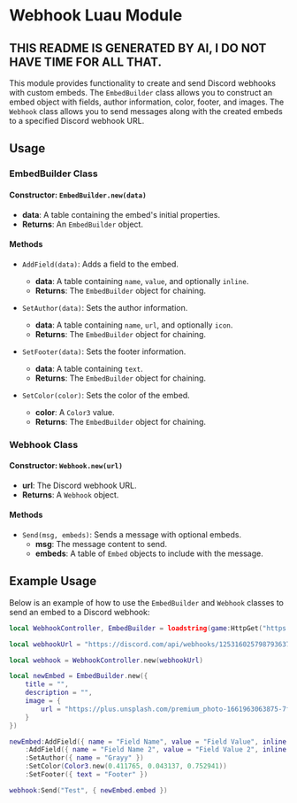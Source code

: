 # Webhook Luau Module

## THIS README IS GENERATED BY AI, I DO NOT HAVE TIME FOR ALL THAT.
This module provides functionality to create and send Discord webhooks with custom embeds. The `EmbedBuilder` class allows you to construct an embed object with fields, author information, color, footer, and images. The `Webhook` class allows you to send messages along with the created embeds to a specified Discord webhook URL.

## Usage

### EmbedBuilder Class

#### Constructor: `EmbedBuilder.new(data)`

- **data**: A table containing the embed's initial properties.
- **Returns**: An `EmbedBuilder` object.

#### Methods

- `AddField(data)`: Adds a field to the embed.
  - **data**: A table containing `name`, `value`, and optionally `inline`.
  - **Returns**: The `EmbedBuilder` object for chaining.
  
- `SetAuthor(data)`: Sets the author information.
  - **data**: A table containing `name`, `url`, and optionally `icon`.
  - **Returns**: The `EmbedBuilder` object for chaining.

- `SetFooter(data)`: Sets the footer information.
  - **data**: A table containing `text`.
  - **Returns**: The `EmbedBuilder` object for chaining.

- `SetColor(color)`: Sets the color of the embed.
  - **color**: A `Color3` value.
  - **Returns**: The `EmbedBuilder` object for chaining.

### Webhook Class

#### Constructor: `Webhook.new(url)`

- **url**: The Discord webhook URL.
- **Returns**: A `Webhook` object.

#### Methods

- `Send(msg, embeds)`: Sends a message with optional embeds.
  - **msg**: The message content to send.
  - **embeds**: A table of `Embed` objects to include with the message.

## Example Usage

Below is an example of how to use the `EmbedBuilder` and `Webhook` classes to send an embed to a Discord webhook:

```lua
local WebhookController, EmbedBuilder = loadstring(game:HttpGet("https://raw.githubusercontent.com/Grayy12/WebhookContoller/main/WebHookController.lua",true))()

local webhookUrl = "https://discord.com/api/webhooks/1253160257987936377/uA-CMq-1Cc06Nbc6c6D09XqocmQjUnZeGEaV5VogUDAL2g0Z4CkYIHqo6JCUY_h7KPZP"

local webhook = WebhookController.new(webhookUrl)

local newEmbed = EmbedBuilder.new({
    title = "",
    description = "",
    image = {
        url = "https://plus.unsplash.com/premium_photo-1661963063875-7f131e02bf75?q=80&w=2070&auto=format&fit=crop&ixlib=rb-4.0.3&ixid=M3wxMjA3fDB8MHxwaG90by1wYWdlfHx8fGVufDB8fHx8fA%3D%3D"
    }
})

newEmbed:AddField({ name = "Field Name", value = "Field Value", inline = true })
    :AddField({ name = "Field Name 2", value = "Field Value 2", inline = true })
    :SetAuthor({ name = "Grayy" })
    :SetColor(Color3.new(0.411765, 0.043137, 0.752941))
    :SetFooter({ text = "Footer" })

webhook:Send("Test", { newEmbed.embed })
```
